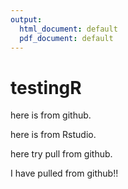 ```yaml
---
output:
  html_document: default
  pdf_document: default
---
```

# testingR

here is from github.

here is from Rstudio.

here try pull from github.

I have pulled from github!!
